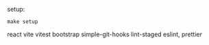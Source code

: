 
setup:

    make setup

react
vite
vitest
bootstrap
simple-git-hooks
lint-staged 
eslint, prettier

